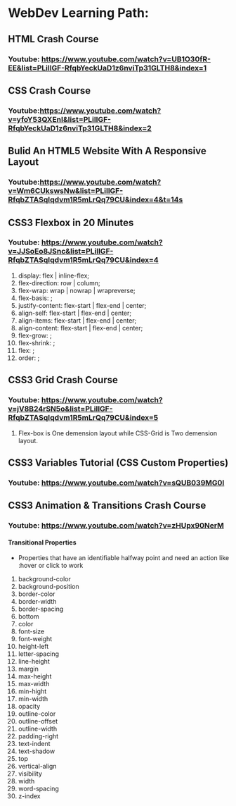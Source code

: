 # WebDev Learning Path:

## HTML Crash Course
### Youtube: https://www.youtube.com/watch?v=UB1O30fR-EE&list=PLillGF-RfqbYeckUaD1z6nviTp31GLTH8&index=1

## CSS Crash Course
### Youtube:https://www.youtube.com/watch?v=yfoY53QXEnI&list=PLillGF-RfqbYeckUaD1z6nviTp31GLTH8&index=2

## Bulid An HTML5 Website With A Responsive Layout
### Youtube:https://www.youtube.com/watch?v=Wm6CUkswsNw&list=PLillGF-RfqbZTASqIqdvm1R5mLrQq79CU&index=4&t=14s

## CSS3 Flexbox in 20 Minutes
### Youtube: https://www.youtube.com/watch?v=JJSoEo8JSnc&list=PLillGF-RfqbZTASqIqdvm1R5mLrQq79CU&index=4

1. display: flex | inline-flex;
2. flex-direction: row | column;
3. flex-wrap: wrap | nowrap | wrapreverse;
4. flex-basis: <length>;
5. justify-content: flex-start | flex-end | center;
6. align-self: flex-start | flex-end | center;
7. align-items: flex-start | flex-end | center;
8. align-content: flex-start | flex-end | center;
9. flex-grow: <number>;
10. flex-shrink: <number>;
11. flex: <integer>;
12. order: <integer>;


## CSS3 Grid Crash Course
### Youtube: https://www.youtube.com/watch?v=jV8B24rSN5o&list=PLillGF-RfqbZTASqIqdvm1R5mLrQq79CU&index=5

1. Flex-box is One demension layout while CSS-Grid is Two demension layout.

## CSS3 Variables Tutorial (CSS Custom Properties)
### Youtube: https://www.youtube.com/watch?v=sQUB039MG0I

## CSS3 Animation & Transitions Crash Course
### Youtube: https://www.youtube.com/watch?v=zHUpx90NerM

#### Transitional Properties
- Properties that have an identifiable halfway point and need an action like :hover or click to work

1. background-color
2. background-position
3. border-color
4. border-width
5. border-spacing
6. bottom
7. color
8. font-size
9. font-weight
10. height-left
11. letter-spacing
12. line-height
13. margin
14. max-height
15. max-width
16. min-hight
17. min-width
18. opacity
19. outline-color
20. outline-offset
21. outline-width
22. padding-right
23. text-indent
24. text-shadow
25. top
26. vertical-align
27. visibility
28. width
29. word-spacing
30. z-index